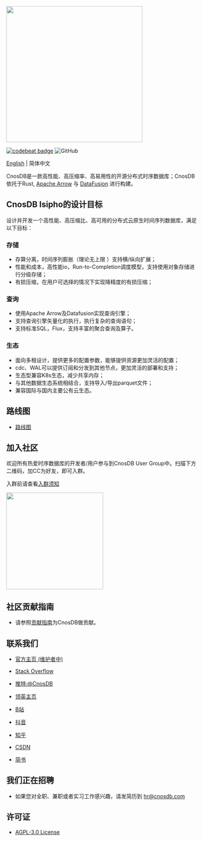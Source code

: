 
<img src="docs/source/_static/img/cnosdb_logo_white.svg" width="360"/>

<a href="https://codebeat.co/projects/github-com-cnosdatabase-cnosdb-main"><img alt="codebeat badge" src="https://codebeat.co/badges/23007af1-7b99-419c-81a8-7bfb6dac31b9" /></a>
![GitHub](https://img.shields.io/github/license/cnosdb/cnosdb)

[English](./README.md) | 简体中文


CnosDB是一款高性能、高压缩率、高易用性的开源分布式时序数据库；CnosDB依托于Rust, [Apache Arrow](https://arrow.apache.org/) 与 [DataFusion](https://github.com/apache/arrow-datafusion) 进行构建。

## CnosDB Isipho的设计目标
设计并开发一个高性能、高压缩比、高可用的分布式云原生时间序列数据库，满足以下目标：
### 存储
- 存算分离，时间序列膨胀（理论无上限 ）支持横/纵向扩展；
- 性能和成本，高性能io，Run-to-Completion调度模型，支持使用对象存储进行分级存储；
- 有损压缩，在用户可选择的情况下实现降精度的有损压缩；
### 查询
- 使用Apache Arrow及Datafusion实现查询引擎；
- 支持查询引擎矢量化的执行，执行复杂的查询语句；
- 支持标准SQL，Flux，支持丰富的聚合查询及算子。
### 生态
- 面向多租设计，提供更多的配置参数，能够提供资源更加灵活的配置；
- cdc、WAL可以提供订阅和分发到其他节点，更加灵活的部署和支持；
- 生态型兼容K8s生态，减少共享内存；
- 与其他数据生态系统相结合，支持导入/导出parquet文件；
- 兼容国际与国内主要公有云生态。
## 路线图
* [路线图](https://github.com/cnosdb/cnosdb/issues/483)
## 加入社区
欢迎所有热爱时序数据库的开发者/用户参与到CnosDB User Group中。扫描下方二维码，加CC为好友，即可入群。

入群前请查看[入群须知](./docs/guidelines/CnosDBWeChatUserGroupGuidelines.md)

<img src="docs/source/_static/img/u.jpg" width="256"/>


## 社区贡献指南

- 请参照[贡献指南](CONTRIBUTING.md)为CnosDB做贡献。

## 联系我们

* [官方主页 (维护者中)](https://www.cnosdb.com)

* [Stack Overflow](https://stackoverflow.com/questions/tagged/cnosdb)

* [推特:@CnosDB](https://twitter.com/CnosDB)

* [领英主页](https://www.linkedin.com/company/cnosdb)

* [B站](https://space.bilibili.com/36231559)

* [抖音](https://www.douyin.com/user/MS4wLjABAAAA6ua1UPmYWCcTl0AT0Lf1asILf9ogmj7J257KEq812csox9FBrAkxxKcok1GIzPMv)

* [知乎](https://www.zhihu.com/org/cnosdb)

* [CSDN](https://blog.csdn.net/CnosDB)

* [简书](https://www.jianshu.com/u/745811688e9e)

## 我们正在招聘
* 如果您对全职、兼职或者实习工作感兴趣，请发简历到 hr@cnosdb.com

## 许可证

* [AGPL-3.0 License](./LICENSE.md)
